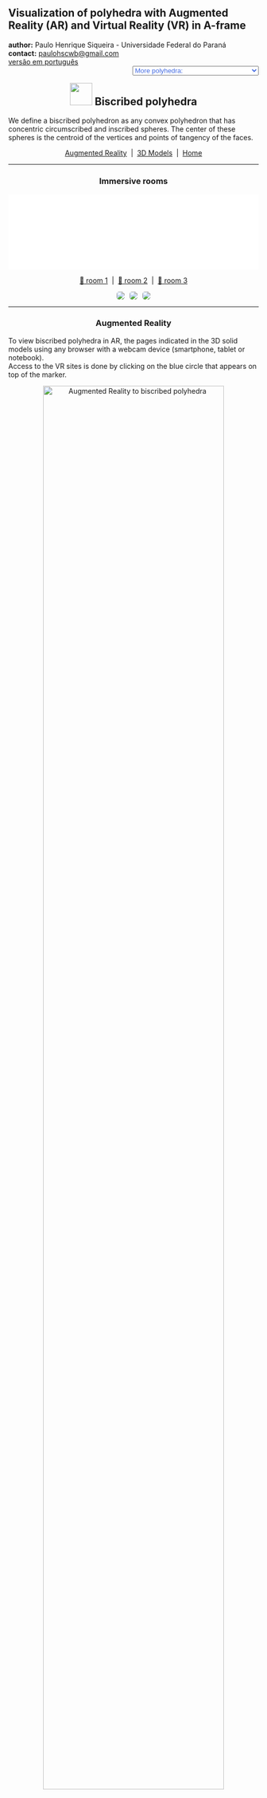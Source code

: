 <link rel="stylesheet" href="../scripts/style.css">
<meta charset="utf-8">
<link rel="icon" type="image/png" href="vr/salas/imagens/icone.png">
<h2>Visualization of polyhedra with Augmented Reality (AR) and Virtual Reality (VR) in A-frame</h2>
 <b>author:</b> Paulo Henrique Siqueira - Universidade Federal do Paraná
 <br><b>contact:</b> <a href="#">paulohscwb@gmail.com</a>
 <br><a href="https://paulohscwb.github.io/polyhedra2/biscribed/pt-br/">versão em português</a>
 <form style="margin: 0 auto; float:right; text-align:right; width:100%; margin-bottom:15px;">
	<select id="url" onchange="urlHandler(this.value)" style="color:royalblue;">
		<option disabled selected value>More polyhedra:</option>
		<option value="../ArchimedeanCatalanHulls/">Archimedean and Catalan convex hulls</option>
		<option value="../fractalplatonic/">Platonic polyhedra fractals</option>
		<option value="../fractalnonconvex/">Non convex polyhedra fractals</option>
		<option value="../fractalarchimedean/">Archimedean polyhedra fractals</option>
		<option value="../chamfered/">Chamfered polyhedra</option>
		<option value="../propellor/">Propellor polyhedra</option>
		<option value="../diamonds/">Diamond polyhedra</option>
		<option disabled value="../biscribed/">Biscribed polyhedra</option>
	</select>
</form>
<script>
function urlHandler(value) {                               
    window.location.assign(`${value}`);
}
</script>

<p id="p1"></p>
  <h2 align="center"><img src="vr/salas/imagens/icone.png" style="margin-bottom:-10px" width="45"> Biscribed polyhedra</h2>
We define a biscribed polyhedron as any convex polyhedron that has concentric circumscribed and inscribed spheres. The center of these spheres is the centroid of the vertices and points of tangency of the faces.
<p align="center"><a href="#ra">Augmented Reality</a><span>&nbsp;&nbsp;|&nbsp;&nbsp;</span><a href="#m3d">3D Models</a><span>&nbsp;&nbsp;|&nbsp;&nbsp;</span><a href="../">Home</a></p>
  <hr>
 <h3 align="center">Immersive rooms</h3>
  <div class="embed-container"><iframe width="100%" src="sala1.htm" title="Sala Imersiva dos Poliedros biscritos" frameborder="0" loading="lazy"></iframe></div>
  <p align="center"><a href="sala1.htm" target="_blank">&#x1f517; room 1</a><span>&nbsp;&nbsp;|&nbsp;&nbsp;</span><a href="sala2.htm" target="_blank">&#x1f517; room 2</a><span>&nbsp;&nbsp;|&nbsp;&nbsp;</span><a href="sala3.htm" target="_blank">&#x1f517; room 3</a></p>
  <p align="center"><img src="vr/salas/videos/biscribed1.gif" style="max-width: 31.5%; border-radius:5px; margin-right:2%" loading="lazy"/><img src="vr/salas/videos/biscribed2.gif" style="max-width: 31.5%; margin-right:2%; border-radius:5px" loading="lazy"/><img src="vr/salas/videos/biscribed3.gif" style="max-width: 31.5%; border-radius:5px" loading="lazy"/></p>   
  <hr>
  <h3 id="ra" align="center">Augmented Reality</h3>
  To view biscribed polyhedra in AR, the pages indicated in the 3D solid models using any browser with a webcam device (smartphone, tablet or notebook).
<br>Access to the VR sites is done by clicking on the blue circle that appears on top of the marker.
<p align="center"><img style="border-radius:7px;" alt="Augmented Reality to biscribed polyhedra" src="ar/example.png" width="85%"></p>
<hr>
<h3 id="m3d" align="center">3D models</h3>
<!-- <iframe width="560" height="315" style="max-width:100%" src="https://www.youtube.com/embed/videoseries?list=PLy0I_lGW8HxXlieaiv7p0PWdsNRWPbWRv" title="YouTube video player" frameborder="0" allow="accelerometer; autoplay; clipboard-write; encrypted-media; gyroscope; picture-in-picture; web-share" allowfullscreen></iframe> -->
<h4>1. Biscribed truncated octahedron</h4>
<a href="vr/BiscribedTruncatedOctahedron.htm" target="_blank" title="3D model" class="fotoA"><img src="ar/77A.png" class="foto" alt="Biscribed Truncated Octahedron"></a><img src="ar/77.png" class="qr">
 <br><br><br>A biscribed truncated octahedron has the shape of the truncated octahedron, one of the Archimedean polyhedra, but does not have the regular hexagons. It is the dual solid of the biscribed tetrakis hexahedron.
 <br><br><br><b>Faces:</b> 6 squares and 8 ditrigons | <b>Edges:</b> 36 | <b>Vertices:</b> 24. <a href="http://dmccooey.com/polyhedra/BiscribedNonChiral.html" target="_blank">More...</a>
 <a href="ra.html" class="raAR" title="Augmented reality" target="_blank"></a>
<hr>
<h4>2. Biscribed tetrakis hexahedron</h4>
<a href="vr/BiscribedTetrakisHexahedron.htm" target="_blank" title="3D model" class="fotoA"><img src="ar/78A.png" class="foto" alt="Biscribed Tetrakis Hexahedron"></a><img src="ar/78.png" class="qr">
 <br><br><br>A biscribed tetrakis hexahedron has the shape of the tetrakis hexahedron, one of the Catalan polyhedra, but the edge measurements are different. It is the dual solid of the biscribed truncated octahedron.
 <br><br><br><b>Faces:</b> 24 isosceles triangles | <b>Edges:</b> 36 | <b>Vertices:</b> 14. <a href="http://dmccooey.com/polyhedra/BiscribedNonChiral.html" target="_blank">More...</a>
 <a href="ra.html" class="raAR" title="Augmented reality" target="_blank"></a>
<hr>
<h4>3. Biscribed truncated cuboctahedron</h4>
<a href="vr/BiscribedTruncatedCuboctahedron.htm" target="_blank" title="3D model" class="fotoA"><img src="ar/79A.png" class="foto" alt="Biscribed Truncated Cuboctahedron"></a><img src="ar/79.png" class="qr">
 <br><br><br>A biscribed truncated cuboctahedron has the shape of the truncated cuboctahedron, one of the Archimedean polyhedra, but does not have the regular faces. It is the dual solid of the biscribed disdyakis dodecahedron.
 <br><br><br><b>Faces:</b> 12 rectangles, 8 ditrigons and 6 ditetragons | <b>Edges:</b> 72 | <b>Vertices:</b> 48. <a href="http://dmccooey.com/polyhedra/BiscribedNonChiral.html" target="_blank">More...</a>
 <a href="ra.html" class="raAR" title="Augmented reality" target="_blank"></a>
<hr>
<h4>4. Biscribed disdyakis dodecahedron</h4>
<a href="vr/BiscribedDisdyakisDodecahedron.htm" target="_blank" title="3D model" class="fotoA"><img src="ar/80A.png" class="foto" alt="Biscribed Disdyakis Dodecahedron"></a><img src="ar/80.png" class="qr">
 <br><br><br>A biscribed disdyakis dodecahedron has the shape of the disdyakis dodecahedron, one of the Catalan polyhedra, but the edge measurements are different. It is the dual solid of the biscribed truncated cuboctahedron.
 <br><br><br><b>Faces:</b> 48 acute triangles | <b>Edges:</b> 72 | <b>Vertices:</b> 26. <a href="http://dmccooey.com/polyhedra/BiscribedNonChiral.html" target="_blank">More...</a>
 <a href="ra.html" class="raAR" title="Augmented reality" target="_blank"></a>
<hr>
<h4>5. Biscribed truncated icosahedron</h4>
<a href="vr/BiscribedTruncatedIcosahedron.htm" target="_blank" title="3D model" class="fotoA"><img src="ar/81A.png" class="foto" alt="Biscribed Truncated Icosahedron"></a><img src="ar/81.png" class="qr">
 <br><br><br>A biscribed truncated icosahedron has the shape of the truncated icosahedron, one of the Archimedean polyhedra, but does not have the regular hexagons. It is the dual solid of the biscribed pentakis dodecahedron.
 <br><br><br><b>Faces:</b> 12 regular pentagons and 20 ditrigons | <b>Edges:</b> 90 | <b>Vertices:</b> 60. <a href="http://dmccooey.com/polyhedra/BiscribedNonChiral.html" target="_blank">More...</a>
 <a href="ra.html" class="raAR" title="Augmented reality" target="_blank"></a>
<hr>
<h4>6. Biscribed pentakis dodecahedron</h4>
<a href="vr/BiscribedPentakisDodecahedron.htm" target="_blank" title="3D model" class="fotoA"><img src="ar/82A.png" class="foto" alt="Biscribed pentakis dodecahedron"></a><img src="ar/82.png" class="qr">
 <br><br><br>A biscribed pentakis dodecahedron has the shape of the pentakis dodecahedron, one of the Catalan polyhedra, but the edge measurements are different. It is the dual solid of the biscribed truncated icosahedron.
 <br><br><br><b>Faces:</b> 60 isosceles triangles | <b>Edges:</b> 90 | <b>Vertices:</b> 32. <a href="http://dmccooey.com/polyhedra/BiscribedNonChiral.html" target="_blank">More...</a>
 <a href="ra.html" class="raAR" title="Augmented reality" target="_blank"></a>
<hr>
<h4>7. Biscribed truncated icosidodecahedron</h4>
<a href="vr/BiscribedTruncatedIcosidodecahedron.htm" target="_blank" title="3D model" class="fotoA"><img src="ar/83A.png" class="foto" alt="Biscribed truncated icosidodecahedron"></a><img src="ar/83.png" class="qr">
 <br><br><br>A biscribed truncated icosidodecahedron has the shape of the truncated icosidodecahedron, one of the Archimedean polyhedra, but does not have the regular faces. It is the dual solid of the biscribed disdyakis triacontahedron.
 <br><br><br><b>Faces:</b> 30 rectangles, 20 ditrigons and 12 dipentagons | <b>Edges:</b> 180 | <b>Vertices:</b> 120. <a href="http://dmccooey.com/polyhedra/BiscribedNonChiral.html" target="_blank">More...</a>
 <a href="ra.html" class="raAR" title="Augmented reality" target="_blank"></a>
 <hr>
<h4>8. Biscribed disdyakis triacontahedron</h4>
<a href="vr/BiscribedDisdyakisTriacontahedron.htm" target="_blank" title="3D model" class="fotoA"><img src="ar/84A.png" class="foto" alt="Biscribed disdyakis triacontahedron"></a><img src="ar/84.png" class="qr">
 <br><br><br>A biscribed disdyakis triacontahedron has the shape of the disdyakis triacontahedron, one of the Catalan polyhedra, but the edge measurements are different. It is the dual solid of the biscribed truncated icosidodecahedron.
 <br><br><br><b>Faces:</b> 120 acute triangles | <b>Edges:</b> 180 | <b>Vertices:</b> 62. <a href="http://dmccooey.com/polyhedra/BiscribedNonChiral.html" target="_blank">More...</a>
 <a href="ra.html" class="raAR" title="Augmented reality" target="_blank"></a>
 <hr>
<h4>9. Biscribed snub cube</h4>
<a href="vr/BiscribedSnubCube.htm" target="_blank" title="3D model" class="fotoA"><img src="ar/85A.png" class="foto" alt="Biscribed snub cube"></a><img src="ar/85.png" class="qr">
 <br><br><br>A biscribed snub cube has the shape of the snub cube, one of the Archimedean polyhedra, but the edge measurements are different. It is the dual solid of the biscribed pentagonal icositetrahedron.
 <br><br><br><b>Faces:</b> 8 equilateral triangles, 24 acute triangles and 6 squares | <b>Edges:</b> 60 | <b>Vertices:</b> 24. <a href="http://dmccooey.com/polyhedra/BiscribedChiral.html" target="_blank">More...</a>
 <a href="ra.html" class="raAR" title="Augmented reality" target="_blank"></a>
 <hr>
<h4>10. Biscribed pentagonal icositetrahedron</h4>
<a href="vr/BiscribedPentagonalIcositetrahedron.htm" target="_blank" title="3D model" class="fotoA"><img src="ar/86A.png" class="foto" alt="Biscribed pentagonal icositetrahedron"></a><img src="ar/86.png" class="qr">
 <br><br><br>A biscribed pentagonal icositetrahedron has the shape of the pentagonal icositetrahedron, one of the Catalan polyhedra, but the edge measurements are different. It is the dual solid of the biscribed snub cube.
 <br><br><br><b>Faces:</b> 24 irregular pentagons | <b>Edges:</b> 60 | <b>Vertices:</b> 38. <a href="http://dmccooey.com/polyhedra/BiscribedChiral.html" target="_blank">More...</a>
 <a href="ra.html" class="raAR" title="Augmented reality" target="_blank"></a>
<p class="topop"><a href="#p1" class="topo">back to top</a></p>
<hr>
<h4>11. Biscribed snub dodecahedron</h4>
<a href="vr/BiscribedSnubDodecahedron.htm" target="_blank" title="3D model" class="fotoA"><img src="ar/87A.png" class="foto" alt="Biscribed snub dodecahedron"></a><img src="ar/87.png" class="qr">
 <br><br><br>A biscribed snub dodecahedron has the shape of the snub dodecahedron, one of the Archimedean polyhedra, but the edge measurements are different. It is the dual solid of the biscribed pentagonal hexecontahedron.
 <br><br><br><b>Faces:</b> 20 equilateral triangles, 60 acute triangles and 12 regular pentagons | <b>Edges:</b> 150 | <b>Vertices:</b> 60. <a href="http://dmccooey.com/polyhedra/BiscribedChiral.html" target="_blank">More...</a>
 <a href="ra.html" class="raAR" title="Augmented reality" target="_blank"></a>
 <hr>
<h4>12. Biscribed pentagonal hexecontahedron</h4>
<a href="vr/BiscribedPentagonalHexecontahedron.htm" target="_blank" title="3D model" class="fotoA"><img src="ar/88A.png" class="foto" alt="Biscribed pentagonal hexecontahedron"></a><img src="ar/88.png" class="qr">
 <br><br><br>A biscribed pentagonal hexecontahedron has the shape of the pentagonal hexecontahedron, one of the Catalan polyhedra, but the edge measurements are different. It is the dual solid of the biscribed snub dodecahedron.
 <br><br><br><b>Faces:</b> 60 irregular pentagons | <b>Edges:</b> 150 | <b>Vertices:</b> 92. <a href="http://dmccooey.com/polyhedra/BiscribedChiral.html" target="_blank">More...</a>
 <a href="ra.html" class="raAR" title="Augmented reality" target="_blank"></a>
 <hr>
<h4>13. Biscribed orthotruncated propellor octahedron</h4>
<a href="vr/BiscribedOrthotruncatedPropelloOctahedron.htm" target="_blank" title="3D model" class="fotoA"><img src="ar/89A.png" class="foto" alt="Biscribed Orthotruncated propellor Octahedron"></a><img src="ar/89.png" class="qr">
 <br><br><br>A biscribed orthotruncated propellor octahedron has the shape of the orthotruncated propellor octahedron, but the edge measurements are different. It is the dual solid of the biscribed orthokis propellor cube.
 <br><br><br><b>Faces:</b> 8 equilateral triangles, 6 squares and 24 irregular pentagons | <b>Edges:</b> 84 | <b>Vertices:</b> 48. <a href="http://dmccooey.com/polyhedra/BiscribedChiral.html" target="_blank">More...</a>
 <a href="ra.html" class="raAR" title="Augmented reality" target="_blank"></a>
 <hr>
<h4>14. Biscribed orthokis propellor cube</h4>
<a href="vr/BiscribedOrthokisPropelloCube.htm" target="_blank" title="3D model" class="fotoA"><img src="ar/90A.png" class="foto" alt="Biscribed Orthokis propellor Cube"></a><img src="ar/90.png" class="qr">
 <br><br><br>A biscribed orthokis propellor cube has the shape of the orthokis propellor cube, but the edge measurements are different. It is the dual solid of the biscribed orthotruncated propellor octahedron.
 <br><br><br><b>Faces:</b> 24 isosceles triangles and 24 irregular tetragons | <b>Edges:</b> 84 | <b>Vertices:</b> 38. <a href="http://dmccooey.com/polyhedra/BiscribedChiral.html" target="_blank">More...</a>
 <a href="ra1.html" class="raAR" title="Augmented reality" target="_blank"></a>
 <hr>
<h4>15. Biscribed orthotruncated propellor icosahedron</h4>
<a href="vr/BiscribedOrthotruncatedPropelloIcosahedron.htm" target="_blank" title="3D model" class="fotoA"><img src="ar/91A.png" class="foto" alt="Biscribed orthotruncated propellor icosahedron"></a><img src="ar/91.png" class="qr">
 <br><br><br>A biscribed orthotruncated propellor icosahedron has the shape of the orthotruncated propellor icosahedron, but the edge measurements are different. It is the dual solid of the biscribed orthokis propellor dodecahedron.
 <br><br><br><b>Faces:</b> 20 equilateral triangles, 60 irregular pentagons and 12 regular pentagons | <b>Edges:</b> 210 | <b>Vertices:</b> 120. <a href="http://dmccooey.com/polyhedra/BiscribedChiral.html" target="_blank">More...</a>
 <a href="ra1.html" class="raAR" title="Augmented reality" target="_blank"></a>
 <hr>
<h4>16. Biscribed orthokis propellor dodecahedron</h4>
<a href="vr/BiscribedOrthokisPropelloDodecahedron.htm" target="_blank" title="3D model" class="fotoA"><img src="ar/92A.png" class="foto" alt="Biscribed orthokis propellor dodecahedron"></a><img src="ar/92.png" class="qr">
 <br><br><br>A biscribed orthokis propellor dodecahedron has the shape of the orthokis propellor dodecahedron, but the edge measurements are different. It is the dual solid of the biscribed orthotruncated propellor icosahedron.
 <br><br><br><b>Faces:</b> 60 isosceles triangles and 60 irregular tetragons | <b>Edges:</b> 210 | <b>Vertices:</b> 92. <a href="http://dmccooey.com/polyhedra/BiscribedChiral.html" target="_blank">More...</a>
 <a href="ra1.html" class="raAR" title="Augmented reality" target="_blank"></a>
 <hr>
<h4>17. Biscribed propellor cube</h4>
<a href="vr/BiscribedPropelloCube.htm" target="_blank" title="3D model" class="fotoA"><img src="ar/93A.png" class="foto" alt="Biscribed propellor cube"></a><img src="ar/93.png" class="qr">
 <br><br><br>A biscribed propellor cube has the shape of the propellor cube, but the edge measurements are different. It is the dual solid of the biscribed propellor octahedron.
 <br><br><br><b>Faces:</b> 6 squares and 24 irregular tetragons | <b>Edges:</b> 60 | <b>Vertices:</b> 32. <a href="http://dmccooey.com/polyhedra/BiscribedChiral.html" target="_blank">More...</a>
 <a href="ra1.html" class="raAR" title="Augmented reality" target="_blank"></a>
 <hr>
<h4>18. Biscribed propellor octahedron</h4>
<a href="vr/BiscribedPropelloOctahedron.htm" target="_blank" title="3D model" class="fotoA"><img src="ar/94A.png" class="foto" alt="Biscribed propellor octahedron"></a><img src="ar/94.png" class="qr">
 <br><br><br>A biscribed propellor octahedron has the shape of the propellor octahedron, but the edge measurements are different. It is the dual solid of the biscribed propellor cube.
 <br><br><br><b>Faces:</b> 8 equilateral triangles and 24 irregular tetragons | <b>Edges:</b> 60 | <b>Vertices:</b> 30. <a href="http://dmccooey.com/polyhedra/BiscribedChiral.html" target="_blank">More...</a>
 <a href="ra1.html" class="raAR" title="Augmented reality" target="_blank"></a>
 <hr>
<h4>19. Biscribed propellor dodecahedron</h4>
<a href="vr/BiscribedPropelloDodecahedron.htm" target="_blank" title="3D model" class="fotoA"><img src="ar/95A.png" class="foto" alt="Biscribed propellor Dodecahedron"></a><img src="ar/95.png" class="qr">
 <br><br><br>A biscribed propellor dodecahedron has the shape of the propellor dodecahedron, but the edge measurements are different. It is the dual solid of the biscribed propellor icosahedron.
 <br><br><br><b>Faces:</b> 12 regular pentagons and 60 irregular tetragons | <b>Edges:</b> 150 | <b>Vertices:</b> 80. <a href="http://dmccooey.com/polyhedra/BiscribedChiral.html" target="_blank">More...</a>
 <a href="ra1.html" class="raAR" title="Augmented reality" target="_blank"></a>
 <hr>
<h4>20. Biscribed propellor icosahedron</h4>
<a href="vr/BiscribedPropelloIcosahedron.htm" target="_blank" title="3D model" class="fotoA"><img src="ar/96A.png" class="foto" alt="Biscribed propellor icosahedron"></a><img src="ar/96.png" class="qr">
 <br><br><br>A biscribed propellor icosahedron has the shape of the propellor icosahedron, but the edge measurements are different. It is the dual solid of the biscribed propellor dodecahedron.
 <br><br><br><b>Faces:</b> 20 equilateral triangles and 60 irregular tetragons | <b>Edges:</b> 150 | <b>Vertices:</b> 72. <a href="http://dmccooey.com/polyhedra/BiscribedChiral.html" target="_blank">More...</a>
 <a href="ra1.html" class="raAR" title="Augmented reality" target="_blank"></a>
<p class="topop"><a href="#p1" class="topo">back to top</a></p>
<hr>
<h4>21. Biscribed hexpropellor cube</h4>
<a href="vr/BiscribedHexpropelloCube.htm" target="_blank" title="3D model" class="fotoA"><img src="ar/97A.png" class="foto" alt="Biscribed hexpropellor cube"></a><img src="ar/97.png" class="qr">
 <br><br><br>A biscribed hexpropellor cube has the shape of the hexpropellor cube, but the edge measurements are different. It is the dual solid of the biscribed tetrakis snub cube.
 <br><br><br><b>Faces:</b> 6 squares and 24 irregular hexagons | <b>Edges:</b> 84 | <b>Vertices:</b> 56. <a href="http://dmccooey.com/polyhedra/BiscribedChiral.html" target="_blank">More...</a>
 <a href="ra1.html" class="raAR" title="Augmented reality" target="_blank"></a>
 <hr>
<h4>22. Biscribed tetrakis snub cube</h4>
<a href="vr/BiscribedTetrakisSnubCube.htm" target="_blank" title="3D model" class="fotoA"><img src="ar/98A.png" class="foto" alt="Biscribed tetrakis snub cube"></a><img src="ar/98.png" class="qr">
 <br><br><br>A biscribed tetrakis snub cube has the shape of the tetrakis snub cube, but the edge measurements are different. It is the dual solid of the biscribed hexpropellor cube.
 <br><br><br><b>Faces:</b> 8 equilateral triangles, 24 isosceles triangles and 24 acute triangles | <b>Edges:</b> 84 | <b>Vertices:</b> 30. <a href="http://dmccooey.com/polyhedra/BiscribedChiral.html" target="_blank">More...</a>
 <a href="ra1.html" class="raAR" title="Augmented reality" target="_blank"></a>
 <hr>
<h4>23. Biscribed hexpropellor dodecahedron</h4>
<a href="vr/BiscribedHexpropelloDodecahedron.htm" target="_blank" title="3D model" class="fotoA"><img src="ar/99A.png" class="foto" alt="Biscribed hexpropellor dodecahedron"></a><img src="ar/99.png" class="qr">
 <br><br><br>A biscribed hexpropellor dodecahedron has the shape of the hexpropellor dodecahedron, but the edge measurements are different. It is the dual solid of the biscribed pentakis snub dodecahedron.
 <br><br><br><b>Faces:</b> 12 regular pentagons and 60 irregular hexagons | <b>Edges:</b> 210 | <b>Vertices:</b> 140. <a href="http://dmccooey.com/polyhedra/BiscribedChiral.html" target="_blank">More...</a>
 <a href="ra1.html" class="raAR" title="Augmented reality" target="_blank"></a>
 <hr>
<h4>24. Biscribed pentakis snub dodecahedron</h4>
<a href="vr/BiscribedPentakisSnubDodecahedron.htm" target="_blank" title="3D model" class="fotoA"><img src="ar/100A.png" class="foto" alt="Biscribed pentakis snub dodecahedron"></a><img src="ar/100.png" class="qr">
 <br><br><br>A biscribed pentakis snub dodecahedron has the shape of the pentakis snub dodecahedron, but the edge measurements are different. It is the dual solid of the biscribed hexpropellor dodecahedron.
 <br><br><br><b>Faces:</b> 20 equilateral triangles, 60 isosceles triangles and 60 acute triangles | <b>Edges:</b> 210 | <b>Vertices:</b> 72. <a href="http://dmccooey.com/polyhedra/BiscribedChiral.html" target="_blank">More...</a>
 <a href="ra1.html" class="raAR" title="Augmented reality" target="_blank"></a>
 <hr>
<h4>25. Biscribed propellor truncated octahedron</h4>
<a href="vr/BiscribedPropelloTruncatedOctahedron.htm" target="_blank" title="3D model" class="fotoA"><img src="ar/101A.png" class="foto" alt="Biscribed propellor truncated octahedron"></a><img src="ar/101.png" class="qr">
 <br><br><br>A biscribed propellor truncated octahedron has the shape of the propellor truncated octahedron, but the edge measurements are different. It is the dual solid of the biscribed propellor tetrakis hexahedron.
 <br><br><br><b>Faces:</b> 6 squares, 72 irregular tetragons and 8 ditrigons | <b>Edges:</b> 180 | <b>Vertices:</b> 96. <a href="http://dmccooey.com/polyhedra/BiscribedChiral.html" target="_blank">More...</a>
 <a href="ra1.html" class="raAR" title="Augmented reality" target="_blank"></a>
 <hr>
<h4>26. Biscribed propellor tetrakis hexahedron</h4>
<a href="vr/BiscribedPropelloTetrakisHexahedron.htm" target="_blank" title="3D model" class="fotoA"><img src="ar/102A.png" class="foto" alt="Biscribed propellor tetrakis hexahedron"></a><img src="ar/102.png" class="qr">
 <br><br><br>A biscribed propellor tetrakis hexahedron has the shape of the propellor tetrakis hexahedron, but the edge measurements are different. It is the dual solid of the biscribed propellor truncated octahedron.
 <br><br><br><b>Faces:</b> 24 acute triangles and 72 irregular tetragons | <b>Edges:</b> 180 | <b>Vertices:</b> 86. <a href="http://dmccooey.com/polyhedra/BiscribedChiral.html" target="_blank">More...</a>
 <a href="ra1.html" class="raAR" title="Augmented reality" target="_blank"></a>
 <hr>
<h4>27. Biscribed propellor truncated cuboctahedron</h4>
<a href="vr/BiscribedPropelloTruncatedCuboctahedron.htm" target="_blank" title="3D model" class="fotoA"><img src="ar/103A.png" class="foto" alt="Biscribed propellor truncated cuboctahedron"></a><img src="ar/103.png" class="qr">
 <br><br><br>A biscribed propellor truncated cuboctahedron has the shape of the propellor truncated cuboctahedron, but the edge measurements are different. It is the dual solid of the biscribed propellor disdyakis dodecahedron.
 <br><br><br><b>Faces:</b> 12 rectangles, 144 irregular tetragons, 8 ditrigons and 6 ditetragons | <b>Edges:</b> 360 | <b>Vertices:</b> 192. <a href="http://dmccooey.com/polyhedra/BiscribedChiral.html" target="_blank">More...</a>
 <a href="ra2.html" class="raAR" title="Augmented reality" target="_blank"></a>
 <hr>
<h4>28. Biscribed propellor disdyakis dodecahedron</h4>
<a href="vr/BiscribedPropelloDisdyakisDodecahedron.htm" target="_blank" title="3D model" class="fotoA"><img src="ar/104A.png" class="foto" alt="Biscribed propellor disdyakis dodecahedron"></a><img src="ar/104.png" class="qr">
 <br><br><br>A biscribed propellor disdyakis dodecahedron has the shape of the propellor disdyakis dodecahedron, but the edge measurements are different. It is the dual solid of the biscribed propellor truncated cuboctahedron.
 <br><br><br><b>Faces:</b> 48 acute triangles and 144 irregular tetragons | <b>Edges:</b> 360 | <b>Vertices:</b> 170. <a href="http://dmccooey.com/polyhedra/BiscribedChiral.html" target="_blank">More...</a>
 <a href="ra2.html" class="raAR" title="Augmented reality" target="_blank"></a>
  <hr>
<h4>29. Biscribed propellor truncated icosahedron</h4>
<a href="vr/BiscribedPropelloTruncatedIcosahedron.htm" target="_blank" title="3D model" class="fotoA"><img src="ar/105A.png" class="foto" alt="Biscribed propellor truncated icosahedron"></a><img src="ar/105.png" class="qr">
 <br><br><br>A biscribed propellor truncated icosahedron has the shape of the propellor truncated icosahedron, but the edge measurements are different. It is the dual solid of the biscribed propellor pentakis dodecahedron.
 <br><br><br><b>Faces:</b> 180 irregular tetragons, 12 regular pentagons and 20 ditrigons | <b>Edges:</b> 450 | <b>Vertices:</b> 240. <a href="http://dmccooey.com/polyhedra/BiscribedChiral.html" target="_blank">More...</a>
 <a href="ra2.html" class="raAR" title="Augmented reality" target="_blank"></a>
 <hr>
<h4>30. Biscribed propellor pentakis dodecahedron</h4>
<a href="vr/BiscribedPropelloPentakisDodecahedron.htm" target="_blank" title="3D model" class="fotoA"><img src="ar/106A.png" class="foto" alt="Biscribed propellor pentakis dodecahedron"></a><img src="ar/106.png" class="qr">
 <br><br><br>A biscribed propellor pentakis dodecahedron has the shape of the propellor pentakis dodecahedron, but the edge measurements are different. It is the dual solid of the biscribed propellor truncated icosahedron.
 <br><br><br><b>Faces:</b> 180 irregular tetragons and 60 acute triangles | <b>Edges:</b> 450 | <b>Vertices:</b> 212. <a href="http://dmccooey.com/polyhedra/BiscribedChiral.html" target="_blank">More...</a>
 <a href="ra2.html" class="raAR" title="Augmented reality" target="_blank"></a>
<p class="topop"><a href="#p1" class="topo">back to top</a></p>
<hr>
<h4>31. Biscribed propellor truncated icosidodecahedron</h4>
<a href="vr/BiscribedPropelloTruncatedIcosidodecahedron.htm" target="_blank" title="3D model" class="fotoA"><img src="ar/107A.png" class="foto" alt="Biscribed propellor truncated icosidodecahedron"></a><img src="ar/107.png" class="qr">
 <br><br><br>A biscribed propellor truncated icosidodecahedron has the shape of the propellor truncated icosidodecahedron, but the edge measurements are different. It is the dual solid of the biscribed propellor disdyakis triacontahedron.
 <br><br><br><b>Faces:</b> 30 rectangles, 360 irregular tetragons, 20 ditrigons and 12 dipentagons | <b>Edges:</b> 900 | <b>Vertices:</b> 480. <a href="http://dmccooey.com/polyhedra/BiscribedChiral.html" target="_blank">More...</a>
 <a href="ra2.html" class="raAR" title="Augmented reality" target="_blank"></a>
 <hr>
<h4>32. Biscribed propellor disdyakis triacontahedron</h4>
<a href="vr/BiscribedPropelloDisdyakisTriacontahedron.htm" target="_blank" title="3D model" class="fotoA"><img src="ar/108A.png" class="foto" alt="Biscribed propellor disdyakis triacontahedron"></a><img src="ar/108.png" class="qr">
 <br><br><br>A biscribed propellor disdyakis triacontahedron has the shape of the propellor disdyakis triacontahedron, but the edge measurements are different. It is the dual solid of the biscribed propellor truncated icosidodecahedron.
 <br><br><br><b>Faces:</b> 120 acute triangles and 360 irregular tetragons | <b>Edges:</b> 900 | <b>Vertices:</b> 422. <a href="http://dmccooey.com/polyhedra/BiscribedChiral.html" target="_blank">More...</a>
 <a href="ra2.html" class="raAR" title="Augmented reality" target="_blank"></a>
 <hr>
<h4>33. Biscribed snub truncated octahedron</h4>
<a href="vr/BiscribedSnubTruncatedOctahedron.htm" target="_blank" title="3D model" class="fotoA"><img src="ar/109A.png" class="foto" alt="Biscribed snub truncated octahedron"></a><img src="ar/109.png" class="qr">
 <br><br><br>A biscribed snub truncated octahedron has the shape of the snub truncated octahedron, but the edge measurements are different.
 <br><br><br><b>Faces:</b> 96 acute triangles, 6 squares and 8 ditrigons | <b>Edges:</b> 180 | <b>Vertices:</b> 72. <a href="http://dmccooey.com/polyhedra/BiscribedChiral.html" target="_blank">More...</a>
 <a href="ra2.html" class="raAR" title="Augmented reality" target="_blank"></a>
 <hr>
<h4>34. Biscribed dual snub truncated octahedron</h4>
<a href="vr/BiscribedDualSnubTruncatedOctahedron.htm" target="_blank" title="3D model" class="fotoA"><img src="ar/110A.png" class="foto" alt="Biscribed dual snub truncated octahedron"></a><img src="ar/110.png" class="qr">
 <br><br><br>A biscribed dual snub truncated octahedron has the shape of the dual snub truncated octahedron, but the edge measurements are different.
 <br><br><br><b>Faces:</b> 72 irregular pentagons | <b>Edges:</b> 180 | <b>Vertices:</b> 110. <a href="http://dmccooey.com/polyhedra/BiscribedChiral.html" target="_blank">More...</a>
 <a href="ra2.html" class="raAR" title="Augmented reality" target="_blank"></a>
  <hr>
<h4>35. Biscribed snub truncated icosahedron</h4>
<a href="vr/BiscribedSnubTruncatedIcosahedron.htm" target="_blank" title="3D model" class="fotoA"><img src="ar/111A.png" class="foto" alt="Biscribed snub truncated icosahedron"></a><img src="ar/111.png" class="qr">
 <br><br><br>A biscribed snub truncated icosahedron has the shape of the snub truncated icosahedron, but the edge measurements are different.
 <br><br><br><b>Faces:</b> 240 acute triangles, 12 regular pentagons and 20 ditrigons | <b>Edges:</b> 450 | <b>Vertices:</b> 180. <a href="http://dmccooey.com/polyhedra/BiscribedChiral.html" target="_blank">More...</a>
 <a href="ra2.html" class="raAR" title="Augmented reality" target="_blank"></a>
 <hr>
<h4>36. Biscribed dual snub truncated icosahedron</h4>
<a href="vr/BiscribedDualSnubTruncatedIcosahedron.htm" target="_blank" title="3D model" class="fotoA"><img src="ar/112A.png" class="foto" alt="Biscribed dual snub truncated icosahedron"></a><img src="ar/112.png" class="qr">
 <br><br><br>A biscribed dual snub truncated icosahedron has the shape of the dual snub truncated icosahedron, but the edge measurements are different.
 <br><br><br><b>Faces:</b> 180 irregular pentagons | <b>Edges:</b> 450 | <b>Vertices:</b> 272. <a href="http://dmccooey.com/polyhedra/BiscribedChiral.html" target="_blank">More...</a>
 <a href="ra2.html" class="raAR" title="Augmented reality" target="_blank"></a>
 <hr>
<h4>37. Biscribed propellor snub cube</h4>
<a href="vr/BiscribedPropelloSnubCube.htm" target="_blank" title="3D model" class="fotoA"><img src="ar/113A.png" class="foto" alt="Biscribed propellor snub cube"></a><img src="ar/113.png" class="qr">
 <br><br><br>A biscribed propellor snub cube has the shape of the propellor snub cube, but the edge measurements are different. It is the dual solid of the biscribed propellor pentagonal icositetrahedron.
 <br><br><br><b>Faces:</b> 8 equilateral triangles, 24 acute triangles, 6 squares and 120 irregular tetragons | <b>Edges:</b> 300 | <b>Vertices:</b> 144. <a href="http://dmccooey.com/polyhedra/BiscribedChiral.html" target="_blank">More...</a>
 <a href="ra2.html" class="raAR" title="Augmented reality" target="_blank"></a>
 <hr>
<h4>38. Biscribed propellor pentagonal icositetrahedron</h4>
<a href="vr/BiscribedPropelloPentagonalIcositetrahedron.htm" target="_blank" title="3D model" class="fotoA"><img src="ar/114A.png" class="foto" alt="Biscribed propellor pentagonal icositetrahedron"></a><img src="ar/114.png" class="qr">
 <br><br><br>A biscribed propellor pentagonal icositetrahedron has the shape of the propellor pentagonal icositetrahedron, but the edge measurements are different. It is the dual solid of the biscribed propellor snub cube.
 <br><br><br><b>Faces:</b> 24 irregular pentagons and 120 irregular tetragons | <b>Edges:</b> 300 | <b>Vertices:</b> 158. <a href="http://dmccooey.com/polyhedra/BiscribedChiral.html" target="_blank">More...</a>
 <a href="ra2.html" class="raAR" title="Augmented reality" target="_blank"></a>
<p class="topop"><a href="#p1" class="topo">back to top</a></p>
<hr>

<br><a rel="license" href="http://creativecommons.org/licenses/by-nc-nd/4.0/"><img alt="Licença Creative Commons" style="border-width:0" src="https://i.creativecommons.org/l/by-nc-nd/4.0/88x31.png" loading="lazy"/></a><br /><span xmlns:dct="http://purl.org/dc/terms/" property="dct:title">Biscribed polyhedra - Visualization of polyhedra with Augmented Reality and Virtual Reality</span> by <a xmlns:cc="http://creativecommons.org/ns#" href="https://paulohscwb.github.io/polyhedra2/biscribed/" property="cc:attributionName" rel="cc:attributionURL">Paulo Henrique Siqueira</a> is licensed with a license <a rel="license" href="http://creativecommons.org/licenses/by-nc-nd/4.0/">Creative Commons Attribution-NonCommercial-NoDerivatives 4.0 International</a>.

<h4>How to cite this work:</h4> 
<p>Siqueira, P.H., "Biscribed polyhedra - Visualization of polyhedra with Augmented Reality and Virtual Reality". Available in: <https://paulohscwb.github.io/polyhedra2/biscribed/>, May 2024.</p>
<a target="_blank" href="https://doi.org/10.5281/zenodo.12572969"><img src="https://zenodo.org/badge/DOI/10.5281/zenodo.12572969.svg" alt="DOI"></a>
<br><br><b>References:</b>
<br>Weisstein, Eric W. "Archimedean Solid" From MathWorld-A Wolfram Web Resource. <a href="http://mathworld.wolfram.com/ArchimedeanSolid.html" target="_blank">http://mathworld.wolfram.com/ArchimedeanSolid.html</a>
<br>Weisstein, Eric W. "Catalan Solid" From MathWorld-A Wolfram Web Resource. <a href="https://mathworld.wolfram.com/CatalanSolid.html" target="_blank">https://mathworld.wolfram.com/CatalanSolid.html</a>
<br>Wikipedia <a href="https://en.wikipedia.org/wiki/Archimedean_solid" target="_blank">https://en.wikipedia.org/wiki/Archimedean_solid</a>
<br>McCooey, David I. "Visual Polyhedra". <a href="http://dmccooey.com/polyhedra/" target="_blank">http://dmccooey.com/polyhedra/</a>
